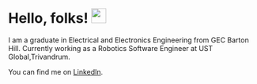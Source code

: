 # Hello, folks! <img src="https://raw.githubusercontent.com/MartinHeinz/MartinHeinz/master/wave.gif" width="30px">

I am a graduate in Electrical and Electronics Engineering from GEC Barton Hill. 
Currently working as a Robotics Software Engineer at UST Global,Trivandrum.

You can find me on [LinkedIn](https://www.linkedin.com/in/s-m-rafi-911442130/).
<!--
**rafism1997/rafism1997** is a ✨ _special_ ✨ repository because its `README.md` (this file) appears on your GitHub profile.

Here are some ideas to get you started:

- 🔭 I’m currently working on ...
- 🌱 I’m currently learning ...
- 👯 I’m looking to collaborate on ...
- 🤔 I’m looking for help with ...
- 💬 Ask me about ...
- 📫 How to reach me: ...
- 😄 Pronouns: ...
- ⚡ Fun fact: ...
-->
